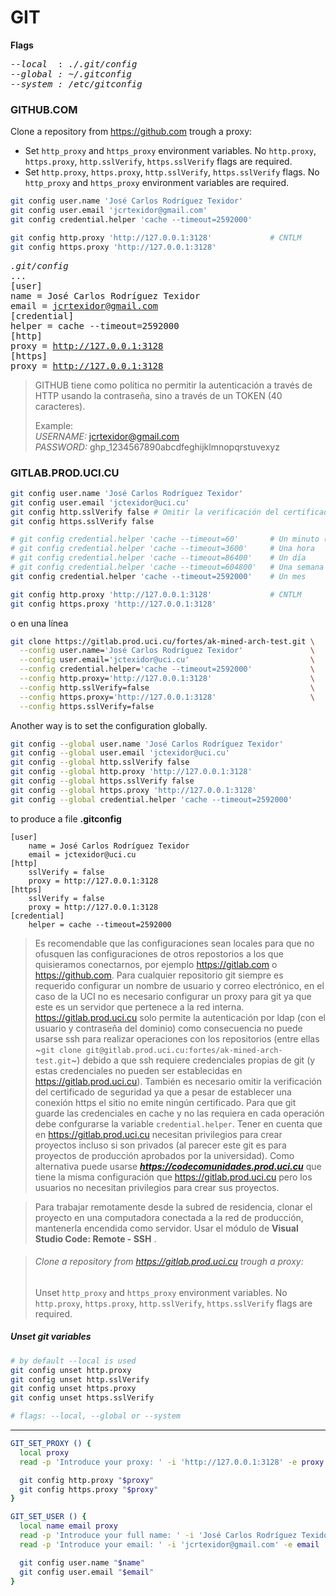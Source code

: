 # GIT

**Flags**

<pre>
<var>--local</var>  : <var>./.git/config<var>  
--global : ~/.gitconfig  
--system : /etc/gitconfig
</pre>

### GITHUB.COM

Clone a repository from https://github.com trough a proxy:  
* Set `http_proxy` and `https_proxy` environment variables.
No `http.proxy`, `https.proxy`, `http.sslVerify`, `https.sslVerify` flags are required.
* Set `http.proxy`, `https.proxy`, `http.sslVerify`, `https.sslVerify` flags. No `http_proxy` and `https_proxy` environment variables are required.

```bash
git config user.name 'José Carlos Rodríguez Texidor'
git config user.email 'jcrtexidor@gmail.com'
git config credential.helper 'cache --timeout=2592000'

git config http.proxy 'http://127.0.0.1:3128'             # CNTLM
git config https.proxy 'http://127.0.0.1:3128'
```



<samp><var>.git/config</var>  
...  
[user]  
	name = José Carlos Rodríguez Texidor  
	email = jcrtexidor@gmail.com  
[credential]  
	helper = cache --timeout=2592000  
[http]  
	proxy = http://127.0.0.1:3128  
[https]  
	proxy = http://127.0.0.1:3128  
</samp>


> GITHUB tiene como política no permitir la autenticación a través de HTTP usando la contraseña, sino a través de un TOKEN (40 caracteres).
>
> Example:  
*USERNAME:* jcrtexidor@gmail.com  
*PASSWORD:* ghp_1234567890abcdfeghijklmnopqrstuvexyz

### GITLAB.PROD.UCI.CU

```bash
git config user.name 'José Carlos Rodríguez Texidor'
git config user.email 'jctexidor@uci.cu'
git config http.sslVerify false # Omitir la verificación del certificado de seguridad.
git config https.sslVerify false

# git config credential.helper 'cache --timeout=60'       # Un minuto (60 segundos)
# git config credential.helper 'cache --timeout=3600'     # Una hora
# git config credential.helper 'cache --timeout=86400'    # Un día
# git config credential.helper 'cache --timeout=604800'   # Una semana
git config credential.helper 'cache --timeout=2592000'    # Un mes

git config http.proxy 'http://127.0.0.1:3128'             # CNTLM
git config https.proxy 'http://127.0.0.1:3128'
```

o en una línea

```bash
git clone https://gitlab.prod.uci.cu/fortes/ak-mined-arch-test.git \
  --config user.name='José Carlos Rodríguez Texidor'               \
  --config user.email='jctexidor@uci.cu'                           \
  --config credential.helper='cache --timeout=2592000'             \
  --config http.proxy='http://127.0.0.1:3128'                      \
  --config http.sslVerify=false                                    \
  --config https.proxy='http://127.0.0.1:3128'                     \
  --config https.sslVerify=false
```

Another way is to set the configuration globally.

```bash
git config --global user.name 'José Carlos Rodríguez Texidor'
git config --global user.email 'jctexidor@uci.cu'
git config --global http.sslVerify false
git config --global http.proxy 'http://127.0.0.1:3128'
git config --global https.sslVerify false
git config --global https.proxy 'http://127.0.0.1:3128'
git config --global credential.helper 'cache --timeout=2592000'
```
to produce a file **.gitconfig**

```config
[user]
	name = José Carlos Rodríguez Texidor
	email = jctexidor@uci.cu
[http]
	sslVerify = false
	proxy = http://127.0.0.1:3128
[https]
	sslVerify = false
	proxy = http://127.0.0.1:3128
[credential]
	helper = cache --timeout=2592000
```
> Es recomendable que las configuraciones sean locales para que no ofusquen las configuraciones de otros repostorios a los que quisieramos conectarnos, por ejemplo https://gitlab.com o https://github.com. Para cualquier repositorio git siempre es requerido configurar un nombre de usuario y correo  electrónico, en el caso de la UCI no es necesario configurar un proxy para git ya que este es un servidor que pertenece a la red interna. https://gitlab.prod.uci.cu solo permite la autenticación por ldap (con el usuario y contraseña del dominio) como consecuencia no puede usarse ssh para realizar operaciones con los repositorios (entre ellas ~`git clone git@gitlab.prod.uci.cu:fortes/ak-mined-arch-test.git`~) debido a que ssh requiere credenciales propias de git (y estas credenciales no pueden ser establecidas en https://gitlab.prod.uci.cu). También es necesario omitir la verificación del certificado de seguridad ya que a pesar de establecer una conexión https el sitio no emite ningún certificado. Para que git guarde las credenciales en cache y no las requiera en cada operación debe confgurarse la variable `credential.helper`.
Tener en cuenta que en https://gitlab.prod.uci.cu necesitan privilegios para crear proyectos incluso si son privados (al parecer este git es para proyectos de producción aprobados por la universidad). Como alternativa puede usarse ***https://codecomunidades.prod.uci.cu*** que tiene la misma configuración que https://gitlab.prod.uci.cu pero los usuarios no necesitan privilegios para crear sus proyectos.  

> Para trabajar remotamente desde la subred de residencia, clonar el proyecto en una computadora conectada a la red de producción, mantenerla encendida como servidor. Usar el módulo de **Visual Studio Code: Remote - SSH** .




> ###### Clone a repository from https://gitlab.prod.uci.cu trough a proxy:
> Unset `http_proxy` and `https_proxy` environment variables.
No `http.proxy`, `https.proxy`, `http.sslVerify`, `https.sslVerify` flags are required.  

##### Unset git variables
```bash
# by default --local is used
git config unset http.proxy
git config unset http.sslVerify
git config unset https.proxy
git config unset https.sslVerify

# flags: --local, --global or --system
```

---

```bash
GIT_SET_PROXY () {
  local proxy
  read -p 'Introduce your proxy: ' -i 'http://127.0.0.1:3128' -e proxy

  git config http.proxy "$proxy"
  git config https.proxy "$proxy"
}
```

```bash
GIT_SET_USER () {
  local name email proxy
  read -p 'Introduce your full name: ' -i 'José Carlos Rodríguez Texidor' -e name
  read -p 'Introduce your email: ' -i 'jcrtexidor@gmail.com' -e email

  git config user.name "$name"
  git config user.email "$email"
}
```
